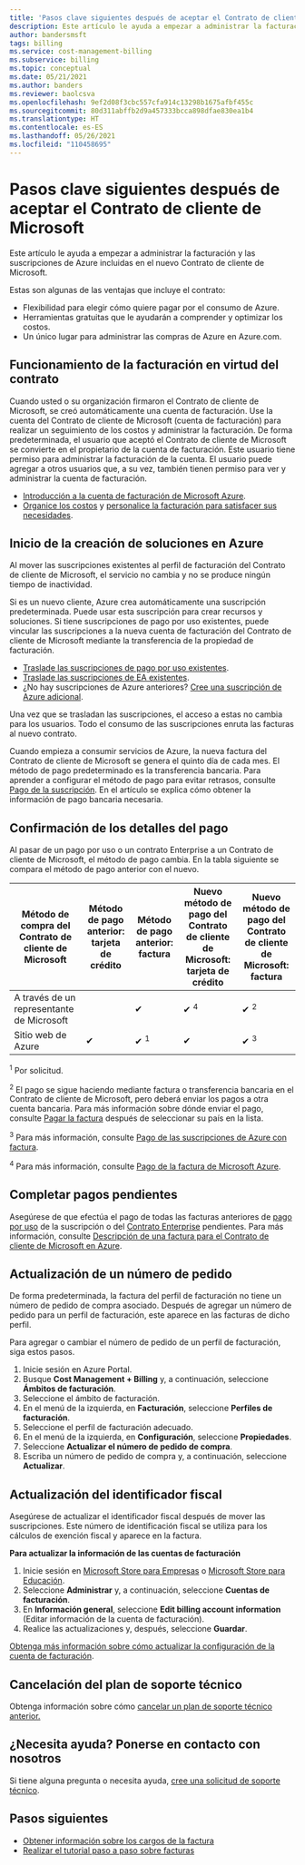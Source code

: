 ```yaml
---
title: 'Pasos clave siguientes después de aceptar el Contrato de cliente de Microsoft: Azure'
description: Este artículo le ayuda a empezar a administrar la facturación y las suscripciones de Azure incluidas en el nuevo Contrato de cliente de Microsoft.
author: bandersmsft
tags: billing
ms.service: cost-management-billing
ms.subservice: billing
ms.topic: conceptual
ms.date: 05/21/2021
ms.author: banders
ms.reviewer: baolcsva
ms.openlocfilehash: 9ef2d08f3cbc557cfa914c13298b1675afbf455c
ms.sourcegitcommit: 80d311abffb2d9a457333bcca898dfae830ea1b4
ms.translationtype: HT
ms.contentlocale: es-ES
ms.lasthandoff: 05/26/2021
ms.locfileid: "110458695"
---
```

# <a name="key-next-steps-after-accepting-your-microsoft-customer-agreement"></a>Pasos clave siguientes después de aceptar el Contrato de cliente de Microsoft

Este artículo le ayuda a empezar a administrar la facturación y las suscripciones de Azure incluidas en el nuevo Contrato de cliente de Microsoft.

Estas son algunas de las ventajas que incluye el contrato:

- Flexibilidad para elegir cómo quiere pagar por el consumo de Azure.
- Herramientas gratuitas que le ayudarán a comprender y optimizar los costos.
- Un único lugar para administrar las compras de Azure en Azure.com.

## <a name="how-billing-works-under-the-agreement"></a>Funcionamiento de la facturación en virtud del contrato

Cuando usted o su organización firmaron el Contrato de cliente de Microsoft, se creó automáticamente una cuenta de facturación. Use la cuenta del Contrato de cliente de Microsoft (cuenta de facturación) para realizar un seguimiento de los costos y administrar la facturación. De forma predeterminada, el usuario que aceptó el Contrato de cliente de Microsoft se convierte en el propietario de la cuenta de facturación. Este usuario tiene permiso para administrar la facturación de la cuenta. El usuario puede agregar a otros usuarios que, a su vez, también tienen permiso para ver y administrar la cuenta de facturación.

- [Introducción a la cuenta de facturación de Microsoft Azure](../understand/mca-overview.md).
- [Organice los costos](https://www.youtube.com/watch?v=7RxTfShGHwU) y [personalice la facturación para satisfacer sus necesidades](../manage/mca-section-invoice.md).

## <a name="start-building-your-solutions-in-azure"></a>Inicio de la creación de soluciones en Azure

Al mover las suscripciones existentes al perfil de facturación del Contrato de cliente de Microsoft, el servicio no cambia y no se produce ningún tiempo de inactividad.

Si es un nuevo cliente, Azure crea automáticamente una suscripción predeterminada. Puede usar esta suscripción para crear recursos y soluciones. Si tiene suscripciones de pago por uso existentes, puede vincular las suscripciones a la nueva cuenta de facturación del Contrato de cliente de Microsoft mediante la transferencia de la propiedad de facturación.

- [Traslade las suscripciones de pago por uso existentes](../manage/mca-request-billing-ownership.md).
- [Traslade las suscripciones de EA existentes](../manage/mca-setup-account.md).
- ¿No hay suscripciones de Azure anteriores? [Cree una suscripción de Azure adicional](../manage/create-subscription.md).

Una vez que se trasladan las suscripciones, el acceso a estas no cambia para los usuarios. Todo el consumo de las suscripciones enruta las facturas al nuevo contrato.

Cuando empieza a consumir servicios de Azure, la nueva factura del Contrato de cliente de Microsoft se genera el quinto día de cada mes. El método de pago predeterminado es la transferencia bancaria. Para aprender a configurar el método de pago para evitar retrasos, consulte [Pago de la suscripción](../understand/pay-bill.md#wire-bank-details). En el artículo se explica cómo obtener la información de pago bancaria necesaria.

## <a name="confirm-payment-details"></a>Confirmación de los detalles del pago

Al pasar de un pago por uso o un contrato Enterprise a un Contrato de cliente de Microsoft, el método de pago cambia. En la tabla siguiente se compara el método de pago anterior con el nuevo.

| Método de compra del Contrato de cliente de Microsoft | Método de pago anterior: tarjeta de crédito | Método de pago anterior: factura | Nuevo método de pago del Contrato de cliente de Microsoft: tarjeta de crédito | Nuevo método de pago del Contrato de cliente de Microsoft: factura |
| --- | --- | --- |--- |--- |
| A través de un representante de Microsoft |  | ✔  |  ✔ <sup>4</sup> | ✔ <sup>2</sup> |
| Sitio web de Azure | ✔ | ✔ <sup>1</sup> | ✔ | ✔ <sup>3</sup> |

<sup>1</sup> Por solicitud.

<sup>2</sup> El pago se sigue haciendo mediante factura o transferencia bancaria en el Contrato de cliente de Microsoft, pero deberá enviar los pagos a otra cuenta bancaria. Para más información sobre dónde enviar el pago, consulte [Pagar la factura](../understand/pay-bill.md#wire-bank-details) después de seleccionar su país en la lista.

<sup>3</sup> Para más información, consulte [Pago de las suscripciones de Azure con factura](../manage/pay-by-invoice.md).

<sup>4</sup> Para más información, consulte [Pago de la factura de Microsoft Azure](../understand/pay-bill.md#pay-now-in-the-azure-portal).

## <a name="complete-outstanding-payments"></a>Completar pagos pendientes

Asegúrese de que efectúa el pago de todas las facturas anteriores de [pago por uso](../understand/download-azure-invoice.md) de la suscripción o del [Contrato Enterprise](../manage/ea-portal-enrollment-invoices.md) pendientes. Para más información, consulte [Descripción de una factura para el Contrato de cliente de Microsoft en Azure](../understand/mca-understand-your-invoice.md#billing-period).

## <a name="update-a-po-number"></a>Actualización de un número de pedido

De forma predeterminada, la factura del perfil de facturación no tiene un número de pedido de compra asociado. Después de agregar un número de pedido para un perfil de facturación, este aparece en las facturas de dicho perfil.

Para agregar o cambiar el número de pedido de un perfil de facturación, siga estos pasos.

1.  Inicie sesión en Azure Portal.
1.  Busque **Cost Management + Billing** y, a continuación, seleccione **Ámbitos de facturación**.
1.  Seleccione el ámbito de facturación.
1.  En el menú de la izquierda, en **Facturación**, seleccione **Perfiles de facturación**.
1.  Seleccione el perfil de facturación adecuado.
1.  En el menú de la izquierda, en **Configuración**, seleccione **Propiedades**.
1.  Seleccione **Actualizar el número de pedido de compra**.
1.  Escriba un número de pedido de compra y, a continuación, seleccione **Actualizar**.


## <a name="update-your-tax-id"></a>Actualización del identificador fiscal

Asegúrese de actualizar el identificador fiscal después de mover las suscripciones. Este número de identificación fiscal se utiliza para los cálculos de exención fiscal y aparece en la factura.

**Para actualizar la información de las cuentas de facturación**

1. Inicie sesión en [Microsoft Store para Empresas](https://businessstore.microsoft.com/) o [Microsoft Store para Educación](https://educationstore.microsoft.com/).
1. Seleccione **Administrar** y, a continuación, seleccione **Cuentas de facturación**.
1. En **Información general**, seleccione **Edit billing account information** (Editar información de la cuenta de facturación).
1. Realice las actualizaciones y, después, seleccione **Guardar**.

[Obtenga más información sobre cómo actualizar la configuración de la cuenta de facturación](/microsoft-store/update-microsoft-store-for-business-account-settings).

## <a name="cancel-support-plan"></a>Cancelación del plan de soporte técnico

Obtenga información sobre cómo [cancelar un plan de soporte técnico anterior.](../manage/mca-request-billing-ownership.md?toc=/azure/cost-management-billing/microsoft-customer-agreement/toc.json#cancel-a-prior-support-plan)

## <a name="need-help-contact-us"></a>¿Necesita ayuda? Ponerse en contacto con nosotros

Si tiene alguna pregunta o necesita ayuda, [cree una solicitud de soporte técnico](https://go.microsoft.com/fwlink/?linkid=2083458).

## <a name="next-steps"></a>Pasos siguientes

- [Obtener información sobre los cargos de la factura](https://www.youtube.com/watch?v=e2LGZZ7GubA)
- [Realizar el tutorial paso a paso sobre facturas](../understand/review-customer-agreement-bill.md)